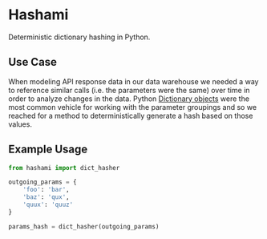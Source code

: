 # Hashami

Deterministic dictionary hashing in Python.

## Use Case

When modeling API response data in our data warehouse we needed a way to reference similar calls (i.e. the parameters were the same) over time in order to analyze changes in the data. Python [Dictionary objects](https://docs.python.org/3/tutorial/datastructures.html#dictionaries) were the most common vehicle for working with the parameter groupings and so we reached for a method to deterministically generate a hash based on those values.

## Example Usage

```python
from hashami import dict_hasher

outgoing_params = {
    'foo': 'bar',
    'baz': 'qux',
    'quux': 'quuz'
}

params_hash = dict_hasher(outgoing_params)
```
